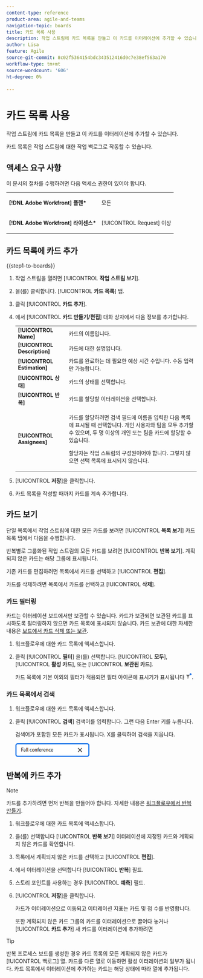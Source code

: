 ```yaml
---
content-type: reference
product-area: agile-and-teams
navigation-topic: boards
title: 카드 목록 사용
description: 작업 스트림에 카드 목록을 만들고 이 카드를 이터레이션에 추가할 수 있습니다.
author: Lisa
feature: Agile
source-git-commit: 8c02f5364154bdc343512416d0c7e38ef563a170
workflow-type: tm+mt
source-wordcount: '606'
ht-degree: 0%

---
```


# 카드 목록 사용

작업 스트림에 카드 목록을 만들고 이 카드를 이터레이션에 추가할 수 있습니다.

카드 목록은 작업 스트림에 대한 작업 백로그로 작동할 수 있습니다.

## 액세스 요구 사항

이 문서의 절차를 수행하려면 다음 액세스 권한이 있어야 합니다.

<table style="table-layout:auto"> 
 <col> 
 </col> 
 <col> 
 </col> 
 <tbody> 
  <tr> 
   <td role="rowheader"><strong>[!DNL Adobe Workfront] 플랜*</strong></td> 
   <td> <p>모든</p> </td> 
  </tr> 
  <tr> 
   <td role="rowheader"><strong>[!DNL Adobe Workfront] 라이센스*</strong></td> 
   <td> <p>[!UICONTROL Request] 이상</p> </td> 
  </tr> 
 </tbody> 
</table>

## 카드 목록에 카드 추가

{{step1-to-boards}}

1. 작업 스트림을 열려면 [!UICONTROL **작업 스트림 보기**].
1. 을(를) 클릭합니다. [!UICONTROL **카드 목록**] 탭.
1. 클릭 [!UICONTROL **카드 추가**].
1. 에서 [!UICONTROL **카드 만들기/편집**] 대화 상자에서 다음 정보를 추가합니다.

   <table style="table-layout:auto"> 
    <tbody> 
     <tr> 
      <td><strong>[!UICONTROL Name]</strong></td> 
      <td>카드의 이름입니다.</td> 
     </tr> 
     <tr> 
      <td><strong>[!UICONTROL Description]</strong></td> 
      <td>카드에 대한 설명입니다.</td> 
     </tr>
     <tr> 
      <td><strong>[!UICONTROL Estimation]</strong></td> 
      <td>카드를 완료하는 데 필요한 예상 시간 수입니다. 수동 입력만 가능합니다.</td> 
     </tr>
     <tr> 
      <td><strong>[!UICONTROL 상태]</strong></td> 
      <td>카드의 상태를 선택합니다.</td> 
     </tr>
     <tr> 
      <td><strong>[!UICONTROL 반복]</strong></td> 
      <td>카드를 할당할 이터레이션을 선택합니다.</td> 
     </tr>
     <tr> 
      <td><strong>[!UICONTROL Assignees]</strong></td> 
      <td><p>카드를 할당하려면 검색 필드에 이름을 입력한 다음 목록에 표시될 때 선택합니다. 개인 사용자와 팀을 모두 추가할 수 있으며, 두 명 이상의 개인 또는 팀을 카드에 할당할 수 있습니다.</p><p>할당자는 작업 스트림의 구성원이어야 합니다. 그렇지 않으면 선택 목록에 표시되지 않습니다.</p></td> 
     </tr>
    </tbody> 
   </table>

1. [!UICONTROL **저장**]&#x200B;을 클릭합니다.
1. 카드 목록을 작성할 때까지 카드를 계속 추가합니다.

## 카드 보기

단일 목록에서 작업 스트림에 대한 모든 카드를 보려면 [!UICONTROL **목록 보기**] 카드 목록 탭에서 다음을 수행합니다.

반복별로 그룹화된 작업 스트림의 모든 카드를 보려면 [!UICONTROL **반복 보기**]. 계획되지 않은 카드는 해당 그룹에 표시됩니다.

기존 카드를 편집하려면 목록에서 카드를 선택하고 [!UICONTROL **편집**].

카드를 삭제하려면 목록에서 카드를 선택하고 [!UICONTROL **삭제**].

### 카드 필터링

카드는 이터레이션 보드에서만 보관할 수 있습니다. 카드가 보관되면 보관된 카드를 표시하도록 필터링하지 않으면 카드 목록에 표시되지 않습니다. 카드 보관에 대한 자세한 내용은 [보드에서 카드 삭제 또는 보관](/help/quicksilver/agile/get-started-with-boards/delete-board-items.md).

1. 워크플로우에 대한 카드 목록에 액세스합니다.
1. 클릭 [!UICONTROL **필터**] 을(를) 선택합니다. [!UICONTROL **모두**], [!UICONTROL **활성 카드**], 또는 [!UICONTROL **보관된 카드**].

   카드 목록에 기본 이외의 필터가 적용되면 필터 아이콘에 표시기가 표시됩니다 ![적용된 필터](assets/boards-filterapplied-30x30.png).

### 카드 목록에서 검색

1. 워크플로우에 대한 카드 목록에 액세스합니다.
1. 클릭 [!UICONTROL **검색**] 검색어를 입력합니다. 그런 다음 Enter 키를 누릅니다.

   검색어가 포함된 모든 카드가 표시됩니다.
X를 클릭하여 검색을 지웁니다.

   ![보드에서 카드 검색](assets/boards-searchbox.png)

## 반복에 카드 추가

>[!NOTE]
>
>카드를 추가하려면 먼저 반복을 만들어야 합니다. 자세한 내용은 [워크플로우에서 반복 만들기](/help/quicksilver/agile/use-boards-agile-planning-tools/create-an-iteration-in-workstream.md).

1. 워크플로우에 대한 카드 목록에 액세스합니다.
1. 을(를) 선택합니다 [!UICONTROL **반복 보기**] 이터레이션에 지정된 카드와 계획되지 않은 카드를 확인합니다.
1. 목록에서 계획되지 않은 카드를 선택하고 [!UICONTROL **편집**].
1. 에서 이터레이션을 선택합니다 [!UICONTROL **반복**] 필드.
1. 스토리 포인트를 사용하는 경우 [!UICONTROL **예측**] 필드.
1. [!UICONTROL **저장**]&#x200B;을 클릭합니다.

   카드가 이터레이션으로 이동되고 이터레이션 지표는 카드 및 점 수를 반영합니다.

   또한 계획되지 않은 카드 그룹의 카드를 이터레이션으로 끌어다 놓거나 [!UICONTROL **카드 추가**] 새 카드를 이터레이션에 추가하려면

>[!TIP]
>
>반복 프로세스 보드를 생성한 경우 카드 목록의 모든 계획되지 않은 카드가 [!UICONTROL 백로그] 열. 카드를 다른 열로 이동하면 활성 이터레이션의 일부가 됩니다. 카드 목록에서 이터레이션에 추가하는 카드는 해당 상태에 따라 열에 추가됩니다.

